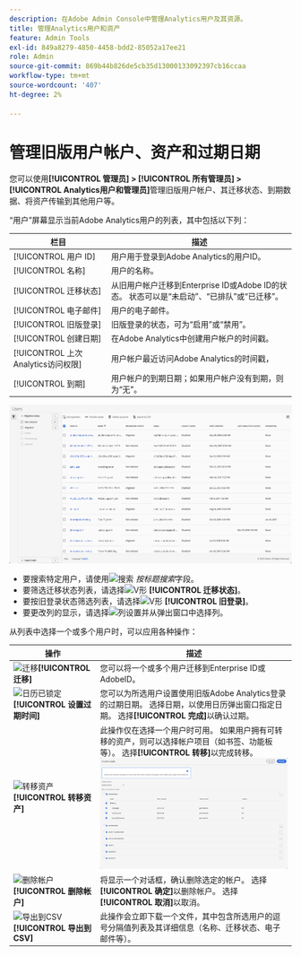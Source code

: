 ```yaml
---
description: 在Adobe Admin Console中管理Analytics用户及其资源。
title: 管理Analytics用户和资产
feature: Admin Tools
exl-id: 849a8279-4850-4458-bdd2-85052a17ee21
role: Admin
source-git-commit: 869b44b826de5cb35d13000133092397cb16ccaa
workflow-type: tm+mt
source-wordcount: '407'
ht-degree: 2%

---
```


# 管理旧版用户帐户、资产和过期日期

您可以使用&#x200B;**[!UICONTROL 管理员] > [!UICONTROL 所有管理员] > [!UICONTROL Analytics用户和管理员]**&#x200B;管理旧版用户帐户、其迁移状态、到期数据、将资产传输到其他用户等。

“用户”屏幕显示当前Adobe Analytics用户的列表，其中包括以下列：

| 栏目 | 描述 |
|---|---|
| [!UICONTROL 用户 ID] | 用户用于登录到Adobe Analytics的用户ID。 |
| [!UICONTROL 名称] | 用户的名称。 |
| [!UICONTROL 迁移状态] | 从旧用户帐户迁移到Enterprise ID或Adobe ID的状态。  状态可以是“未启动”、“已排队”或“已迁移”。 |
| [!UICONTROL 电子邮件] | 用户的电子邮件。 |
| [!UICONTROL 旧版登录] | 旧版登录的状态，可为“启用”或“禁用”。 |
| [!UICONTROL 创建日期] | 在Adobe Analytics中创建用户帐户的时间戳。 |
| [!UICONTROL 上次Analytics访问权限] | 用户帐户最近访问Adobe Analytics的时间戳， |
| [!UICONTROL 到期] | 用户帐户的到期日期；如果用户帐户没有到期，则为“无”。 |

![用户](assets/users.png)

- 要搜索特定用户，请使用![搜索](https://spectrum.adobe.com/static/icons/workflow_18/Smock_Search_18_N.svg) *按标题搜索*&#x200B;字段。
- 要筛选迁移状态列表，请选择![V形](https://spectrum.adobe.com/static/icons/ui_18/ChevronSize100.svg) **[!UICONTROL 迁移状态]**。
- 要按旧登录状态筛选列表，请选择![V形](https://spectrum.adobe.com/static/icons/ui_18/ChevronSize100.svg) **[!UICONTROL 旧登录]**。
- 要更改列的显示，请选择![列设置](https://spectrum.adobe.com/static/icons/workflow_18/Smock_ColumnSettings_18_N.svg)并从弹出窗口中选择列。

从列表中选择一个或多个用户时，可以应用各种操作：

| 操作 | 描述 |
|---|---|
| ![迁移](https://spectrum.adobe.com/static/icons/workflow_18/Smock_Briefcase_18_N.svg)**[!UICONTROL 迁移]** | 您可以将一个或多个用户迁移到Enterprise ID或AdobeID。 |
| ![日历已锁定](https://spectrum.adobe.com/static/icons/workflow_18/Smock_CalendarLocked_18_N.svg) **[!UICONTROL 设置过期时间]** | 您可以为所选用户设置使用旧版Adobe Analytics登录的过期日期。  选择日期，以使用日历弹出窗口指定日期。 选择&#x200B;**[!UICONTROL 完成]**&#x200B;以确认过期。 |
| ![转移资产](https://spectrum.adobe.com/static/icons/workflow_18/Smock_Switch_18_N.svg)**[!UICONTROL 转移资产]** | 此操作仅在选择一个用户时可用。 如果用户拥有可转移的资产，则可以选择帐户项目（如书签、功能板等）。 选择&#x200B;**[!UICONTROL 转移]**&#x200B;以完成转移。<br/>![转移资产](assets/transfer-assets.png) |
| ![删除帐户](https://spectrum.adobe.com/static/icons/workflow_18/Smock_Delete_18_N.svg) **[!UICONTROL 删除帐户]** | 将显示一个对话框，确认删除选定的帐户。 选择&#x200B;**[!UICONTROL 确定]**&#x200B;以删除帐户。 选择&#x200B;**[!UICONTROL 取消]**&#x200B;以取消。 |
| ![导出到CSV](https://spectrum.adobe.com/static/icons/workflow_18/Smock_FileCSV_18_N.svg) **[!UICONTROL 导出到CSV]** | 此操作会立即下载一个文件，其中包含所选用户的逗号分隔值列表及其详细信息（名称、迁移状态、电子邮件等）。 |

